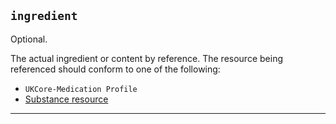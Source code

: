 ## `ingredient`

Optional.

The actual ingredient or content by reference. The resource being referenced should conform to one of the following:

- <code>UKCore-Medication Profile</code>
- <a href="https://www.hl7.org/fhir/r4/substance.html">Substance resource </a>

---
